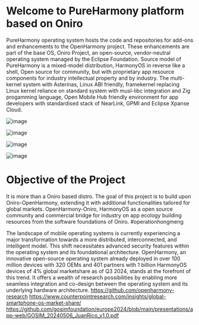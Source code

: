 # Welcome to PureHarmony platform based on Oniro
PureHarmony operating system hosts the code and repositories for add-ons and enhancements to the OpenHarmony project. These enhancements are part of the base OS, Oniro Project, an open-source, vendor-neutral operating system managed by the Eclipse Foundation. Source model of PureHarmony is a mixed-model distribution, HarmonyOS in reverse like a shell, Open source for community, but with proprietary app resource components for industry intellectual property and by industry. The multi-kernel system with Asterinas, Linux ABI friendly, framekernel replacing Linux kernel reliance on standard system with musl-libc integration and Zig progamming language, Open Mobile Hub friendly environment for app developers with standardised stack of NearLink, GPMI and Eclipse Xpanse Cloud.

![image](https://github.com/user-attachments/assets/46e9afea-ac01-4fdc-a802-8017f34dce31)


![image](https://github.com/user-attachments/assets/7b72bdd8-a8da-439e-bac5-f4d3469569b0)

![image](https://github.com/user-attachments/assets/077962b1-b2b3-49ec-aa79-8808ef9ef2b0)

![image](https://github.com/user-attachments/assets/976a9907-3605-4b2d-8bca-625feaa34922)




# Objective of the Project
It is more than a Oniro based distro. The goal of this project is to build upon Oniro-OpenHarmony, extending it with additional functionalities tailored for global markets. OpenHarmony-Oniro, HarmonyOS as a open source community and commercial bridge for industry on app ecology building resources from the software foundations of Oniro. #operationhongmeng

The landscape of mobile operating systems is currently experiencing a major transformation towards a more distributed, interconnected, and intelligent model. This shift necessitates advanced security features within the operating system and its foundational architecture. OpenHarmony, an innovative open-source operating system already deployed in over 100 million devices with 320 OEMs and 401 partners with 1 billion HarmonyOS devices of 4% global marketshare as of Q3 2024, stands at the forefront of this trend. It offers a wealth of research possibilities by enabling more seamless integration and co-design between the operating system and its underlying hardware architecture. 
https://github.com/openharmony-research 
https://www.counterpointresearch.com/insights/global-smartphone-os-market-share/ 
https://github.com/gosimfoundation/europe2024/blob/main/presentations/app-web/GOSIM_20240506_JuanRico_v1.0.pdf

<!-- Welcome to PureHarmony platform based on Oniro
PureHarmony hosts the code and repositories for add-ons and enhancements to the OpenHarmony project. These enhancements are part of the base OS, Oniro Project, an open-source, vendor-neutral operating system managed by the Eclipse Foundation.

Objective of the Project
The goal of this project is to build upon Oniro-OpenHarmony, extending it with additional functionalities tailored for global markets. OpenHarmony-Oniro, HarmonyOS as a open source community and commercial bridge for industry.

**Here are some ideas to get you started:**

🙋‍♀️ A short introduction - what is your organization all about?
🌈 Contribution guidelines - how can the community get involved?
👩‍💻 Useful resources - where can the community find your docs? Is there anything else the community should know?
🍿 Fun facts - what does your team eat for breakfast?
🧙 Remember, you can do mighty things with the power of [Markdown](https://docs.github.com/github/writing-on-github/getting-started-with-writing-and-formatting-on-github/basic-writing-and-formatting-syntax)
-->
